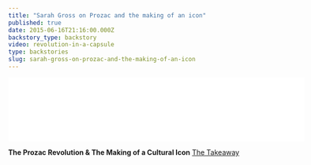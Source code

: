 ```yaml
---
title: "Sarah Gross on Prozac and the making of an icon"
published: true
date: 2015-06-16T21:16:00.000Z
backstory_type: backstory
video: revolution-in-a-capsule
type: backstories
slug: sarah-gross-on-prozac-and-the-making-of-an-icon
---
```

<iframe width="600" height="130" frameborder="0" scrolling="no" src="//www.thetakeaway.org/widgets/ondemand_player/takeaway/#file=%2Faudio%2Fxspf%2F401528%2F"></iframe>

**The Prozac Revolution & The Making of a Cultural Icon**
[The Takeaway](http://www.thetakeaway.org/story/prozac-transformative-drug-depression-and-drug-companies/)

